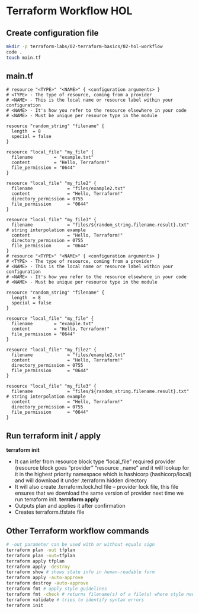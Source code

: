 # Terraform Workflow HOL

## Create configuration file

```Bash
mkdir -p terraform-labs/02-terraform-basics/02-hol-workflow
code .
touch main.tf
```

## main.tf

```HCL
# resource "<TYPE>" "<NAME>" { <configuration arguments> }
# <TYPE> - The type of resource, coming from a provider
# <NAME> - This is the local name or resource label within your configuration
# <NAME> - It's how you refer to the resource elsewhere in your code
# <NAME> - Must be unique per resource type in the module

resource "random_string" "filename" {
  length  = 8
  special = false
}

resource "local_file" "my_file" {
  filename        = "example.txt"
  content         = "Hello, Terraform!"
  file_permission = "0644"
}

resource "local_file" "my_file2" {
  filename             = "files/example2.txt"
  content              = "Hello, Terraform!"
  directory_permission = 0755
  file_permission      = "0644"
}

resource "local_file" "my_file3" {
  filename             = "files/${random_string.filename.result}.txt" # string interpolation example
  content              = "Hello, Terraform!"
  directory_permission = 0755
  file_permission      = "0644"
}
# resource "<TYPE>" "<NAME>" { <configuration arguments> }
# <TYPE> - The type of resource, coming from a provider
# <NAME> - This is the local name or resource label within your configuration
# <NAME> - It's how you refer to the resource elsewhere in your code
# <NAME> - Must be unique per resource type in the module

resource "random_string" "filename" {
  length  = 8
  special = false
}

resource "local_file" "my_file" {
  filename        = "example.txt"
  content         = "Hello, Terraform!"
  file_permission = "0644"
}

resource "local_file" "my_file2" {
  filename             = "files/example2.txt"
  content              = "Hello, Terraform!"
  directory_permission = 0755
  file_permission      = "0644"
}

resource "local_file" "my_file3" {
  filename             = "files/${random_string.filename.result}.txt" # string interpolation example
  content              = "Hello, Terraform!"
  directory_permission = 0755
  file_permission      = "0644"
}
```

## Run terraform init / apply

**terraform init**
-	It can infer from resource block type “local_file” required provider (resource block goes “provider” “resource _name” and it will lookup for it in the highest priority namespace which is hashicorp (hashicorp/local) and will download it under .terraform hidden directory
-	It will also create .terraform.lock.hcl file – provider lock file, this file ensures that we download the same version of provider next time we run terraform init.
**terraform apply**
-	Outputs plan and applies it after confirmation
-	Creates terraform.tfstate file

## Other Terraform workflow commands

```Bash
# -out parameter can be used with or without equals sign
terraform plan -out tfplan
terraform plan -out=tfplan
terraform apply tfplan
terraform apply -destroy
terraform show # shows state info in human-readable form
terraform apply -auto-approve
terraform destroy -auto-approve
terraform fmt # apply style guidelines
terraform fmt -check # returns filename(s) of a file(s) where style needs to be corrected and non-0 exit code when such files are present in working directory
terraform validate # tries to identify syntax errors
terraform init
```

